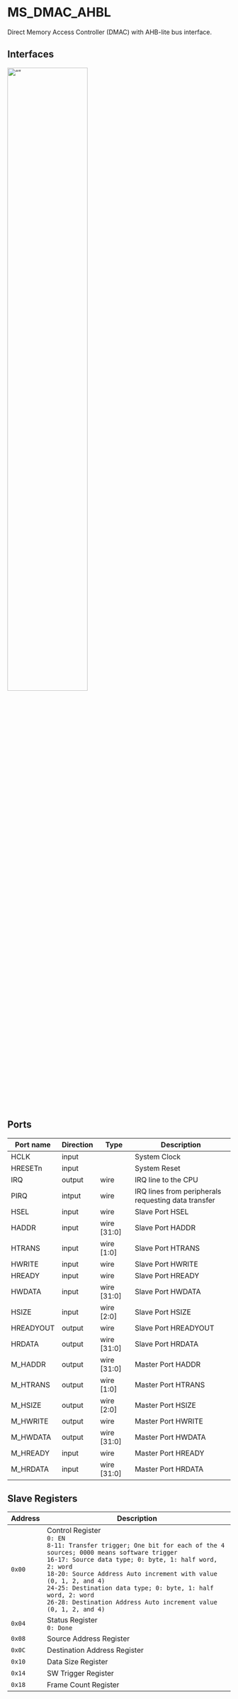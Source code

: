 # MS_DMAC_AHBL
Direct Memory Access Controller (DMAC) with AHB-lite bus interface.

## Interfaces

<img src="./docs/bb.svg" width="60%" alt= “” >

## Ports

| Port name | Direction | Type        | Description |
| --------- | --------- | ----------- | ----------- |
| HCLK      | input     |             | System Clock            |
| HRESETn   | input     |             | System Reset            |
| IRQ       | output    | wire        | IRQ line to the CPU           |
| PIRQ       | intput    | wire        | IRQ lines from peripherals requesting data transfer |
| HSEL      | input     | wire        | Slave Port HSEL       |
| HADDR     | input     | wire [31:0] | Slave Port HADDR      |
| HTRANS    | input     | wire [1:0]  | Slave Port HTRANS     |
| HWRITE    | input     | wire        | Slave Port HWRITE     |
| HREADY    | input     | wire        | Slave Port HREADY     |
| HWDATA    | input     | wire [31:0] | Slave Port HWDATA     |
| HSIZE     | input     | wire [2:0]  | Slave Port HSIZE      |
| HREADYOUT | output    | wire        | Slave Port HREADYOUT  |
| HRDATA    | output    | wire [31:0] | Slave Port HRDATA     |
| M_HADDR   | output    | wire [31:0] | Master Port HADDR     |
| M_HTRANS  | output    | wire [1:0]  | Master Port HTRANS    |
| M_HSIZE   | output    | wire [2:0]  | Master Port HSIZE     |
| M_HWRITE  | output    | wire        | Master Port HWRITE    |
| M_HWDATA  | output    | wire [31:0] | Master Port HWDATA    |
| M_HREADY  | input     | wire        | Master Port HREADY    |
| M_HRDATA  | input     | wire [31:0] | Master Port HRDATA    |

## Slave Registers
| Address | Description |
| --------- | --------- |
|``0x00`` |Control Register <br>``0: EN ``<br>``8-11: Transfer trigger; One bit for each of the 4 sources; 0000 means software trigger`` <br>``16-17: Source data type; 0: byte, 1: half word, 2: word`` <br>``18-20: Source Address Auto increment with value (0, 1, 2, and 4)`` <br>``24-25: Destination data type; 0: byte, 1: half word, 2: word`` <br>``26-28: Destination Address Auto increment value (0, 1, 2, and 4)`` |
|``0x04`` |Status Register <br>``0: Done`` |
|``0x08`` |Source Address Register |
|``0x0C`` |Destination Address Register |
|``0x10`` |Data Size Register |
|``0x14`` |SW Trigger Register|
|``0x18`` |Frame Count Register|

